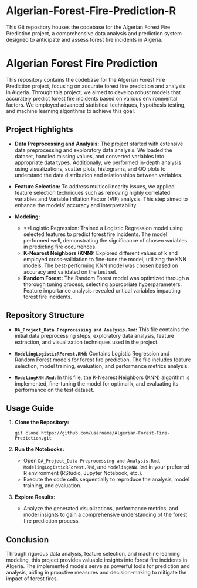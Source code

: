 # Algerian-Forest-Fire-Prediction-R
This Git repository houses the codebase for the Algerian Forest Fire Prediction project, a comprehensive data analysis and prediction system designed to anticipate and assess forest fire incidents in Algeria. 

# Algerian Forest Fire Prediction

This repository contains the codebase for the Algerian Forest Fire Prediction project, focusing on accurate forest fire prediction and analysis in Algeria. Through this project, we aimed to develop robust models that accurately predict forest fire incidents based on various environmental factors. We employed advanced statistical techniques, hypothesis testing, and machine learning algorithms to achieve this goal.

## Project Highlights

- **Data Preprocessing and Analysis:** The project started with extensive data preprocessing and exploratory data analysis. We loaded the dataset, handled missing values, and converted variables into appropriate data types. Additionally, we performed in-depth analysis using visualizations, scatter plots, histograms, and QQ plots to understand the data distribution and relationships between variables.

- **Feature Selection:** To address multicollinearity issues, we applied feature selection techniques such as removing highly correlated variables and Variable Inflation Factor (VIF) analysis. This step aimed to enhance the models' accuracy and interpretability.

- **Modeling:**
  - **Logistic Regression: Trained a Logistic Regression model using selected features to predict forest fire incidents. The model performed well, demonstrating the significance of chosen variables in predicting fire occurrences.
  - **K-Nearest Neighbors (KNN):** Explored different values of k and employed cross-validation to fine-tune the model, utilizing the KNN models. The best-performing KNN model was chosen based on accuracy and validated on the test set.
  - **Random Forest:** The Random Forest model was optimized through a thorough tuning process, selecting appropriate hyperparameters. Feature importance analysis revealed critical variables impacting forest fire incidents.

## Repository Structure

- **`DA_Project_Data Preprocessing and Analysis.Rmd`:** This file contains the initial data preprocessing steps, exploratory data analysis, feature extraction, and visualization techniques used in the project.

- **`ModelingLogisticRForest.RMd`:** Contains Logistic Regression and Random Forest models for forest fire prediction. The file includes feature selection, model training, evaluation, and performance metrics analysis.

- **`ModelingKNN.Rmd`:** In this file, the K-Nearest Neighbors (KNN) algorithm is implemented, fine-tuning the model for optimal k, and evaluating its performance on the test dataset.

## Usage Guide

1. **Clone the Repository:**
   ```
   git clone https://github.com/username/Algerian-Forest-Fire-Prediction.git
   ```

2. **Run the Notebooks:**
   - Open `DA_Project_Data Preprocessing and Analysis.Rmd`, `ModelingLogisticRForest.RMd`, and `ModelingKNN.Rmd` in your preferred R environment (RStudio, Jupyter Notebook, etc.).
   - Execute the code cells sequentially to reproduce the analysis, model training, and evaluation.

3. **Explore Results:**
   - Analyze the generated visualizations, performance metrics, and model insights to gain a comprehensive understanding of the forest fire prediction process.

## Conclusion

Through rigorous data analysis, feature selection, and machine learning modeling, this project provides valuable insights into forest fire incidents in Algeria. The implemented models serve as powerful tools for prediction and analysis, aiding in proactive measures and decision-making to mitigate the impact of forest fires.
